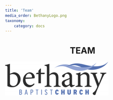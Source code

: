 ```yaml
---
title: 'Team'
media_order: BethanyLogo.png
taxonomy:
    category: docs
---
```


# **<center>TEAM</center>**

![alt-text](BethanyLogo.png "Bethany Baptist Church Logo")
